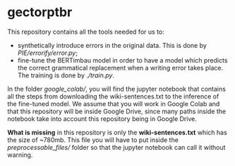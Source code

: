 # gectorptbr

This repository contains all the tools needed for us to:

* synthetically introduce errors in the original data. This is done by _PIE/errorify/error.py_;
* fine-tune the BERTimbau model in order to have a model which predicts the correct grammatical replacement when a writing error takes place. The training is done by _./train.py_.

In the folder _google_colab/_, you will find the jupyter notebook that contains all the steps from downloading the wiki-sentences.txt to the inference of the fine-tuned model. We assume that you will work in Google Colab and that this repository will be inside Google Drive, since many paths inside the notebook take into account this repository being in Google Drive.

**What is missing** in this repository is only the **wiki-sentences.txt** which has the size of ~780mb. This file you will have to put inside the *preprocessable_files/* folder so that the jupyter notebook can call it without warning.

